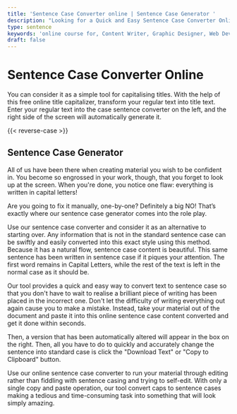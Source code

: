 ```yaml
---
title: 'Sentence Case Converter online | Sentence Case Generator '
description: "Looking for a Quick and Easy Sentence Case Converter Online? Use This Online Sentence Case Converter to Get Sentence Casing. Convert to sentence case, sentence case vs title case, grammarly"
type: sentence
keywords: 'online course for, Content Writer, Graphic Designer, Web Developer, Software Engineer, Frontend Developer graphic designer, UI designer, digital marketing'
draft: false
---
```


# Sentence Case Converter Online

You can consider it as a simple tool for capitalising titles. With the help of this free online title capitalizer, transform your regular text into title text. Enter your regular text into the case sentence converter on the left, and the right side of the screen will automatically generate it.


{{< reverse-case >}}

## Sentence Case Generator

All of us have been there when creating material you wish to be confident in. You become so engrossed in your work, though, that you forget to look up at the screen. When you're done, you notice one flaw: everything is written in capital letters! 

Are you going to fix it manually, one-by-one? Definitely a big NO! That’s exactly where our sentence case generator comes into the role play. 

Use our sentence case converter and consider it as an alternative to starting over. Any information that is not in the standard sentence case can be swiftly and easily converted into this exact style using this method. Because it has a natural flow, sentence case content is beautiful. This same sentence has been written in sentence case if it piques your attention. The first word remains in Capital Letters, while the rest of the text is left in the normal case as it should be.

Our tool provides a quick and easy way to convert text to sentence case so that you don't have to wait to realise a brilliant piece of writing has been placed in the incorrect one. Don't let the difficulty of writing everything out again cause you to make a mistake. Instead, take your material out of the document and paste it into this online sentence case content converted and get it done within seconds. 

Then, a version that has been automatically altered will appear in the box on the right. Then, all you have to do to quickly and accurately change the sentence into standard case is click the "Download Text" or "Copy to Clipboard" button.

Use our online sentence case converter to run your material through editing rather than fiddling with sentence casing and trying to self-edit. With only a single copy and paste operation, our tool convert caps to sentence cases making a tedious and time-consuming task into something that will look simply amazing.

